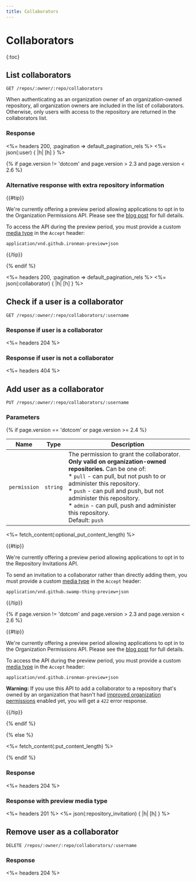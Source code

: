 ```yaml
---
title: Collaborators
---
```


# Collaborators

{:toc}

<a id="list" />

## List collaborators

    GET /repos/:owner/:repo/collaborators

When authenticating as an organization owner of an organization-owned
repository, all organization owners are included in the list of collaborators.
Otherwise, only users with access to the repository are returned in the
collaborators list.

### Response

<%= headers 200, :pagination => default_pagination_rels %>
<%= json(:user) { |h| [h] } %>

{% if page.version != 'dotcom' and page.version > 2.3 and page.version < 2.6 %}

### Alternative response with extra repository information

{{#tip}}

We're currently offering a preview period allowing applications to opt in to the Organization Permissions API. Please see the [blog post](/changes/2015-06-24-api-enhancements-for-working-with-organization-permissions/) for full details.

To access the API during the preview period, you must provide a custom [media type](/v3/media) in the `Accept` header:

```
application/vnd.github.ironman-preview+json
```

{{/tip}}

{% endif %}

<%= headers 200, :pagination => default_pagination_rels %>
<%= json(:collaborator) { |h| [h] } %>

## Check if a user is a collaborator

    GET /repos/:owner/:repo/collaborators/:username

### Response if user is a collaborator

<%= headers 204 %>

### Response if user is not a collaborator

<%= headers 404 %>

## Add user as a collaborator

    PUT /repos/:owner/:repo/collaborators/:username

### Parameters

{% if page.version == 'dotcom' or page.version >= 2.4 %}

Name | Type | Description
-----|------|--------------
`permission`|`string` | The permission to grant the collaborator. **Only valid on organization-owned repositories.** Can be one of:<br/> * `pull` - can pull, but not push to or administer this repository.<br/> * `push` - can pull and push, but not administer this repository.<br/> * `admin` -  can pull, push and administer this repository.<br/>Default: `push`

<%= fetch_content(:optional_put_content_length) %>

{{#tip}}

We're currently offering a preview period allowing applications to opt in to the Repository Invitations API.

To send an invitation to a collaborator rather than directly adding them, you must provide a custom [media type](/v3/media) in the `Accept` header:

```
application/vnd.github.swamp-thing-preview+json
```

{{/tip}}

{% if page.version != 'dotcom' and page.version > 2.3 and page.version < 2.6 %}

{{#tip}}

We're currently offering a preview period allowing applications to opt in to the Organization Permissions API. Please see the [blog post](/changes/2015-06-24-api-enhancements-for-working-with-organization-permissions/) for full details.

To access the API during the preview period, you must provide a custom [media type](/v3/media) in the `Accept` header:

```
application/vnd.github.ironman-preview+json
```

**Warning:** If you use this API to add a collaborator to a repository that's owned by an organization that hasn't had [improved organization permissions](https://github.com/blog/2020-improved-organization-permissions) enabled yet, you will get a `422` error response.

{{/tip}}

{% endif %}

{% else %}

<%= fetch_content(:put_content_length) %>

{% endif %}

### Response

<%= headers 204 %>

### Response with preview media type

<%= headers 201 %>
<%= json(:repository_invitation) { |h| [h] } %>

## Remove user as a collaborator

    DELETE /repos/:owner/:repo/collaborators/:username

### Response

<%= headers 204 %>
